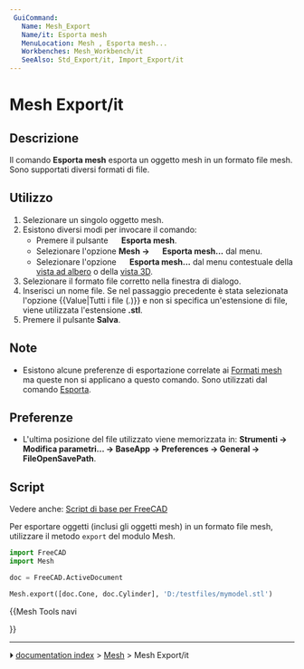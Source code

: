 ```yaml
---
 GuiCommand:
   Name: Mesh_Export
   Name/it: Esporta mesh
   MenuLocation: Mesh , Esporta mesh...
   Workbenches: Mesh_Workbench/it
   SeeAlso: Std_Export/it, Import_Export/it
---
```


# Mesh Export/it



## Descrizione

Il comando **Esporta mesh** esporta un oggetto mesh in un formato file mesh. Sono supportati diversi formati di file.



## Utilizzo

1.  Selezionare un singolo oggetto mesh.
2.  Esistono diversi modi per invocare il comando:
    -   Premere il pulsante **<img src="images/Mesh_Export.svg" width=16px> Esporta mesh**.
    -   Selezionare l\'opzione **Mesh → <img src="images/Mesh_Export.svg" width=16px> Esporta mesh...** dal menu.
    -   Selezionare l\'opzione **<img src="images/Mesh_Export.svg" width=16px> Esporta mesh...** dal menu contestuale della [vista ad albero](Tree_view/it.md) o della [vista 3D](3D_view/it.md).
3.  Selezionare il formato file corretto nella finestra di dialogo.
4.  Inserisci un nome file. Se nel passaggio precedente è stata selezionata l\'opzione {{Value|Tutti i file (*.*)}} e non si specifica un\'estensione di file, viene utilizzata l\'estensione **.stl**.
5.  Premere il pulsante **Salva**.



## Note

-   Esistono alcune preferenze di esportazione correlate ai [Formati mesh](Import_Export_Preferences/it#Formati_mesh.md) ma queste non si applicano a questo comando. Sono utilizzati dal comando [Esporta](Std_Export/it.md).



## Preferenze

-   L\'ultima posizione del file utilizzato viene memorizzata in: **Strumenti → Modifica parametri... → BaseApp → Preferences → General → FileOpenSavePath**.



## Script

Vedere anche: [Script di base per FreeCAD](FreeCAD_Scripting_Basics/it.md)

Per esportare oggetti (inclusi gli oggetti mesh) in un formato file mesh, utilizzare il metodo `export` del modulo Mesh.


```python
import FreeCAD
import Mesh

doc = FreeCAD.ActiveDocument

Mesh.export([doc.Cone, doc.Cylinder], 'D:/testfiles/mymodel.stl')
```





{{Mesh Tools navi

}}



---
⏵ [documentation index](../README.md) > [Mesh](Mesh_Workbench.md) > Mesh Export/it
